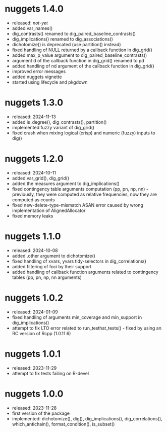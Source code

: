 # nuggets 1.4.0
- released: *not-yet*
- added var_names()
- dig_contrasts() renamed to dig_paired_baseline_contrasts()
- dig_implications() renamed to dig_associations()
- dichotomize() is deprecated (use partition() instead)
- fixed handling of NULL returned by a callback function in dig_grid()
- added max_p_value argument to dig_paired_baseline_contrasts()
- argument d of the callback function in dig_grid() renamed to pd
- added handling of nd argument of the callback function in dig_grid()
- improved error messages
- added nuggets vignette
- started using lifecycle and pkgdown

# nuggets 1.3.0
- released: 2024-11-13
- added is_degree(), dig_contrasts(), partition()
- implemented fuzzy variant of dig_grid()
- fixed crash when mixing logical (crisp) and numeric (fuzzy) inputs to dig()

# nuggets 1.2.0
- released: 2024-10-11
- added var_grid(), dig_grid()
- added the measures argument to dig_implications()
- fixed contingency table arguments computation (pp, pn, np, nn) - previously,
  they were computed as relative frequencies, now they are computed as counts
- fixed new-delete-type-mismatch ASAN error caused by wrong implementation of
  AlignedAllocator
- fixed memory leaks

# nuggets 1.1.0
- released: 2024-10-08
- added .other argument to dichotomize()
- fixed handling of xvars, yvars tidy-selectors in dig_correlations()
- added filtering of foci by their support
- added handling of callback function arguments related to contingency tables
  (pp, pn, np, nn arguments)

# nuggets 1.0.2
- released: 2024-01-09
- fixed handling of arguments min_coverage and min_support in dig_implications()
- attempt to fix LTO error related to run_testhat_tests() - fixed by using
  an RC version of Rcpp (1.0.11.6)

# nuggets 1.0.1
- released: 2023-11-29
- attempt to fix tests failing on R-devel

# nuggets 1.0.0
- released: 2023-11-28
- first version of the package
- implemented: dichotomize(), dig(), dig_implications(), dig_correlations(),
  which_antichain(), format_condition(), is_subset()
